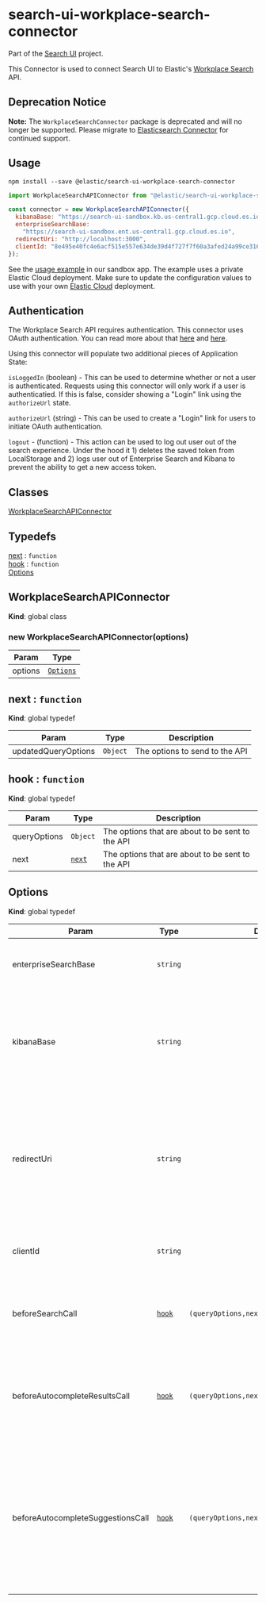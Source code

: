# search-ui-workplace-search-connector

Part of the [Search UI](https://github.com/elastic/search-ui) project.

This Connector is used to connect Search UI to Elastic's [Workplace Search](https://www.elastic.co/workplace-search/) API.

## Deprecation Notice

**Note:** The `WorkplaceSearchConnector` package is deprecated and will no longer be supported. Please migrate to [Elasticsearch Connector](https://www.npmjs.com/package/@elastic/search-ui-elasticsearch-connector) for continued support.

## Usage

```shell
npm install --save @elastic/search-ui-workplace-search-connector
```

```js
import WorkplaceSearchAPIConnector from "@elastic/search-ui-workplace-search-connector";

const connector = new WorkplaceSearchAPIConnector({
  kibanaBase: "https://search-ui-sandbox.kb.us-central1.gcp.cloud.es.io:9243",
  enterpriseSearchBase:
    "https://search-ui-sandbox.ent.us-central1.gcp.cloud.es.io",
  redirectUri: "http://localhost:3000",
  clientId: "8e495e40fc4e6acf515e557e634de39d4f727f7f60a3afed24a99ce316607c1e"
});
```

See the [usage example](https://github.com/elastic/search-ui/blob/main/examples/sandbox/src/pages/workplace-search/index.js) in our sandbox app. The example uses a private Elastic Cloud deployment. Make sure to update the configuration values to use with your own [Elastic Cloud](https://www.elastic.co/cloud/) deployment.

## Authentication

The Workplace Search API requires authentication. This connector uses OAuth authentication. You can read more about that [here](https://www.elastic.co/guide/en/workplace-search/current/building-custom-search-workplace-search.html) and [here](https://www.elastic.co/guide/en/workplace-search/current/workplace-search-search-oauth.html).

Using this connector will populate two additional pieces of Application State:

`isLoggedIn` (boolean) - This can be used to determine whether or not a user is authenticated. Requests using this connector will only work if a user is authenticatied. If this is false, consider showing a "Login" link using the `authorizeUrl` state.

`authorizeUrl` (string) - This can be used to create a "Login" link for users to initiate OAuth authentication.

`logout` - (function) - This action can be used to log out user out of the search experience. Under the hood it 1) deletes the saved token from LocalStorage and 2) logs user out of Enterprise Search and Kibana to prevent the ability to get a new access token.

## Classes

<dl>
<dt><a href="#WorkplaceSearchAPIConnector">WorkplaceSearchAPIConnector</a></dt>
<dd></dd>
</dl>

## Typedefs

<dl>
<dt><a href="#next">next</a> : <code>function</code></dt>
<dd></dd>
<dt><a href="#hook">hook</a> : <code>function</code></dt>
<dd></dd>
<dt><a href="#Options">Options</a></dt>
<dd></dd>
</dl>

<a name="WorkplaceSearchAPIConnector"></a>

## WorkplaceSearchAPIConnector

**Kind**: global class
<a name="new_WorkplaceSearchAPIConnector_new"></a>

### new WorkplaceSearchAPIConnector(options)

| Param   | Type                             |
| ------- | -------------------------------- |
| options | [<code>Options</code>](#Options) |

<a name="next"></a>

## next : <code>function</code>

**Kind**: global typedef

| Param               | Type                | Description                    |
| ------------------- | ------------------- | ------------------------------ |
| updatedQueryOptions | <code>Object</code> | The options to send to the API |

<a name="hook"></a>

## hook : <code>function</code>

**Kind**: global typedef

| Param        | Type                       | Description                                      |
| ------------ | -------------------------- | ------------------------------------------------ |
| queryOptions | <code>Object</code>        | The options that are about to be sent to the API |
| next         | [<code>next</code>](#next) | The options that are about to be sent to the API |

<a name="Options"></a>

## Options

**Kind**: global typedef

| Param                             | Type                       | Default                                                      | Description                                                                                                                                                                                                   |
| --------------------------------- | -------------------------- | ------------------------------------------------------------ | ------------------------------------------------------------------------------------------------------------------------------------------------------------------------------------------------------------- |
| enterpriseSearchBase              | <code>string</code>        |                                                              | The publicly accessible url of the Enterprise Search deployment.                                                                                                                                              |
| kibanaBase                        | <code>string</code>        |                                                              | The publicly accessible url for the Kibana deployment associated with the Enterprise Search deployment. Used for OAuth authentication.                                                                        |
| redirectUri                       | <code>string</code>        |                                                              | The publicly accessible url of this Search UI deployment, which Kibana will redirect back to after successful OAuth authentication. Must match a URI as configured in the OAuth Application.                  |
| clientId                          | <code>string</code>        |                                                              | Client ID as generated when setting up the OAuth Application.                                                                                                                                                 |
| beforeSearchCall                  | [<code>hook</code>](#hook) | <code>(queryOptions,next)&#x3D;&gt;next(queryOptions)</code> | A hook to amend query options before the request is sent to the API in a query on an "onSearch" event.                                                                                                        |
| beforeAutocompleteResultsCall     | [<code>hook</code>](#hook) | <code>(queryOptions,next)&#x3D;&gt;next(queryOptions)</code> | A hook to amend query options before the request is sent to the API in a "results" query on an "onAutocomplete" event.                                                                                        |
| beforeAutocompleteSuggestionsCall | [<code>hook</code>](#hook) | <code>(queryOptions,next)&#x3D;&gt;next(queryOptions)</code> | (Currently not supported as Workplace Search doesn't have a query suggestions API) A hook to amend query options before the request is sent to the API in a "suggestions" query on an "onAutocomplete" event. |
